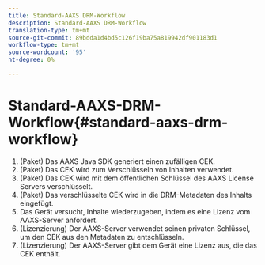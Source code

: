 ```yaml
---
title: Standard-AAXS DRM-Workflow
description: Standard-AAXS DRM-Workflow
translation-type: tm+mt
source-git-commit: 89bdda1d4bd5c126f19ba75a819942df901183d1
workflow-type: tm+mt
source-wordcount: '95'
ht-degree: 0%

---
```



# Standard-AAXS-DRM-Workflow{#standard-aaxs-drm-workflow}

1. (Paket) Das AAXS Java SDK generiert einen zufälligen CEK.
1. (Paket) Das CEK wird zum Verschlüsseln von Inhalten verwendet.
1. (Paket) Das CEK wird mit dem öffentlichen Schlüssel des AAXS License Servers verschlüsselt.
1. (Paket) Das verschlüsselte CEK wird in die DRM-Metadaten des Inhalts eingefügt.
1. Das Gerät versucht, Inhalte wiederzugeben, indem es eine Lizenz vom AAXS-Server anfordert.
1. (Lizenzierung) Der AAXS-Server verwendet seinen privaten Schlüssel, um den CEK aus den Metadaten zu entschlüsseln.
1. (Lizenzierung) Der AAXS-Server gibt dem Gerät eine Lizenz aus, die das CEK enthält.
